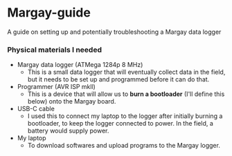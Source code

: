 # Margay-guide
A guide on setting up and potentially troubleshooting a Margay data logger

### Physical materials I needed
- Margay data logger (ATMega 1284p 8 MHz)
    - This is a small data logger that will eventually collect data in the field, but it needs to be set up and programmed before it can do that.
- Programmer (AVR ISP mkll)
    - This is a device that will allow us to **burn a bootloader** (I'll define this below) onto the Margay board.
- USB-C cable
    - I used this to connect my laptop to the logger after initially burning a bootloader, to keep the logger connected to power. In the field, a battery would supply power.
- My laptop
    - To download softwares and upload programs to the Margay logger.
 
<!-- insert pictures of the logger and the programmer here -->






